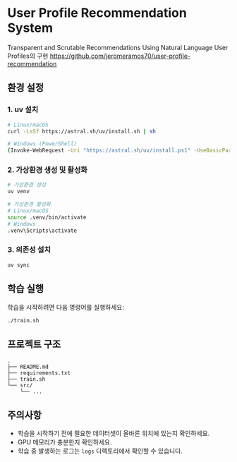 # User Profile Recommendation System
Transparent and Scrutable Recommendations Using Natural Language User Profiles의 구현
https://github.com/jeromeramos70/user-profile-recommendation

## 환경 설정

### 1. uv 설치

```bash
# Linux/macOS
curl -LsSf https://astral.sh/uv/install.sh | sh

# Windows (PowerShell)
(Invoke-WebRequest -Uri "https://astral.sh/uv/install.ps1" -UseBasicParsing).Content | pwsh -Command -
```

### 2. 가상환경 생성 및 활성화
```bash
# 가상환경 생성
uv venv

# 가상환경 활성화
# Linux/macOS
source .venv/bin/activate
# Windows
.venv\Scripts\activate
```

### 3. 의존성 설치
```bash
uv sync
```

## 학습 실행

학습을 시작하려면 다음 명령어를 실행하세요:

```bash
./train.sh
```

## 프로젝트 구조
```
.
├── README.md
├── requirements.txt
├── train.sh
└── src/
    └── ...
```

## 주의사항
- 학습을 시작하기 전에 필요한 데이터셋이 올바른 위치에 있는지 확인하세요.
- GPU 메모리가 충분한지 확인하세요.
- 학습 중 발생하는 로그는 `logs` 디렉토리에서 확인할 수 있습니다. 